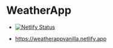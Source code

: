 # WeatherApp
- [![Netlify Status](https://api.netlify.com/api/v1/badges/0e504f74-fb03-4a20-868c-5a9fc8bd11cb/deploy-status)](https://app.netlify.com/sites/weatherappvanilla/deploys)

- https://weatherappvanilla.netlify.app
